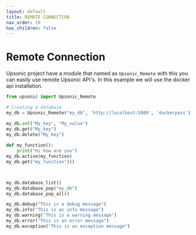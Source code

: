 ```yaml
---
layout: default
title: REMOTE CONNECTION
nav_order: 19
has_children: false
---
```


# Remote Connection
Upsonic project have a module that named as `Upsonic_Remote` with this you can easily use remote Upsonic API's. In this example we will use the docker api installation.

```python
from upsonic import Upsonic_Remote

# Creating a database
my_db = Upsonic_Remote("my_db", 'http://localhost:5000', 'dockerpass')

my_db.set("My_key", "My_value")
my_db.get("My_key")
my_db.delete("My_key")
 
def my_function():
    print("Hi how are you")
my_db.active(my_function)
my_db.get("my_function")()



my_db.database_list()
my_db.database_pop("my_db")
my_db.database_pop_all()

my_db.debug("This is a debug message")
my_db.info("This is an info message")
my_db.warning("This is a warning message")
my_db.error("This is an error message")
my_db.exception("This is an exception message")


```
